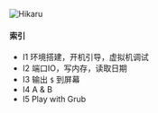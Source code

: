 ![Hikaru](https://s-media-cache-ak0.pinimg.com/736x/0c/ce/e6/0ccee61679773d07457c01a3d9336ebe.jpg)

#### 索引

- l1 环境搭建，开机引导，虚拟机调试
- l2 端口IO，写内存，读取日期
- l3 输出 `$` 到屏幕
- l4 A & B
- l5 Play with Grub
